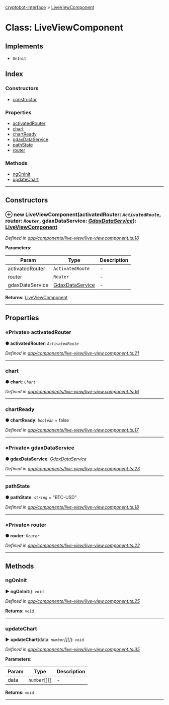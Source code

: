 [cryptobot-interface](../README.md) > [LiveViewComponent](../classes/liveviewcomponent.md)



# Class: LiveViewComponent

## Implements

* `OnInit`

## Index

### Constructors

* [constructor](liveviewcomponent.md#markdown-header-constructor)


### Properties

* [activatedRouter](liveviewcomponent.md#markdown-header-private-activatedrouter)
* [chart](liveviewcomponent.md#markdown-header-chart)
* [chartReady](liveviewcomponent.md#markdown-header-chartready)
* [gdaxDataService](liveviewcomponent.md#markdown-header-private-gdaxdataservice)
* [pathState](liveviewcomponent.md#markdown-header-pathstate)
* [router](liveviewcomponent.md#markdown-header-private-router)


### Methods

* [ngOnInit](liveviewcomponent.md#markdown-header-ngoninit)
* [updateChart](liveviewcomponent.md#markdown-header-updatechart)



---
## Constructors



### ⊕ **new LiveViewComponent**(activatedRouter: *`ActivatedRoute`*, router: *`Router`*, gdaxDataService: *[GdaxDataService](gdaxdataservice.md)*): [LiveViewComponent](liveviewcomponent.md)


*Defined in [app/components/live-view/live-view.component.ts:18](https://github.com/WilliamRADFunk/cryptobot-interface/blob/a24c33f/src/app/components/live-view/live-view.component.ts#L18)*



**Parameters:**

| Param | Type | Description |
| ------ | ------ | ------ |
| activatedRouter | `ActivatedRoute`   |  - |
| router | `Router`   |  - |
| gdaxDataService | [GdaxDataService](gdaxdataservice.md)   |  - |





**Returns:** [LiveViewComponent](liveviewcomponent.md)

---


## Properties


### «Private» activatedRouter

**●  activatedRouter**:  *`ActivatedRoute`* 

*Defined in [app/components/live-view/live-view.component.ts:21](https://github.com/WilliamRADFunk/cryptobot-interface/blob/a24c33f/src/app/components/live-view/live-view.component.ts#L21)*





___



###  chart

**●  chart**:  *`Chart`* 

*Defined in [app/components/live-view/live-view.component.ts:16](https://github.com/WilliamRADFunk/cryptobot-interface/blob/a24c33f/src/app/components/live-view/live-view.component.ts#L16)*





___



###  chartReady

**●  chartReady**:  *`boolean`*  = false

*Defined in [app/components/live-view/live-view.component.ts:17](https://github.com/WilliamRADFunk/cryptobot-interface/blob/a24c33f/src/app/components/live-view/live-view.component.ts#L17)*





___



### «Private» gdaxDataService

**●  gdaxDataService**:  *[GdaxDataService](gdaxdataservice.md)* 

*Defined in [app/components/live-view/live-view.component.ts:23](https://github.com/WilliamRADFunk/cryptobot-interface/blob/a24c33f/src/app/components/live-view/live-view.component.ts#L23)*





___



###  pathState

**●  pathState**:  *`string`*  = "BTC-USD"

*Defined in [app/components/live-view/live-view.component.ts:18](https://github.com/WilliamRADFunk/cryptobot-interface/blob/a24c33f/src/app/components/live-view/live-view.component.ts#L18)*





___



### «Private» router

**●  router**:  *`Router`* 

*Defined in [app/components/live-view/live-view.component.ts:22](https://github.com/WilliamRADFunk/cryptobot-interface/blob/a24c33f/src/app/components/live-view/live-view.component.ts#L22)*





___


## Methods


###  ngOnInit

► **ngOnInit**(): `void`



*Defined in [app/components/live-view/live-view.component.ts:25](https://github.com/WilliamRADFunk/cryptobot-interface/blob/a24c33f/src/app/components/live-view/live-view.component.ts#L25)*





**Returns:** `void`





___



###  updateChart

► **updateChart**(data: *`number`[][]*): `void`



*Defined in [app/components/live-view/live-view.component.ts:35](https://github.com/WilliamRADFunk/cryptobot-interface/blob/a24c33f/src/app/components/live-view/live-view.component.ts#L35)*



**Parameters:**

| Param | Type | Description |
| ------ | ------ | ------ |
| data | `number`[][]   |  - |





**Returns:** `void`





___


